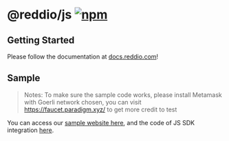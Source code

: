 # @reddio/js [![npm](https://img.shields.io/npm/v/@reddio.com/js.svg)](https://www.npmjs.com/package/@reddio.com/js)

## Getting Started

Please follow the documentation at [docs.reddio.com](https://docs.reddio.com/service/overview.html)!

## Sample

> Notes: To make sure the sample code works, please install Metamask with Goerli network chosen, you can visit https://faucet.paradigm.xyz/ to get more credit to test

You can access our [sample website here](https://starkex-fe-example.vercel.app/), and the code of JS SDK integration [here](https://github.com/reddio-com/red-js-sdk/tree/main/example).
